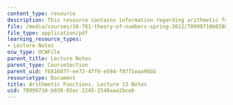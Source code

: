 ```yaml
---
content_type: resource
description: This resource contains information regarding arithmetic functions.
file: /media/courses/18-781-theory-of-numbers-spring-2012/78999710b03885ac22452548aaa2bceb_MIT18_781S12_lec13.pdf
file_type: application/pdf
learning_resource_types:
- Lecture Notes
ocw_type: OCWFile
parent_title: Lecture Notes
parent_type: CourseSection
parent_uid: f6816877-ee72-4ff9-e594-f0771eaa96bb
resourcetype: Document
title: Arithmetic Functions, Lecture 13 Notes
uid: 78999710-b038-85ac-2245-2548aaa2bceb
---
```

